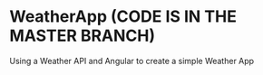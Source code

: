 # WeatherApp (CODE IS IN THE MASTER BRANCH)
Using a Weather API and Angular to create a simple Weather App
